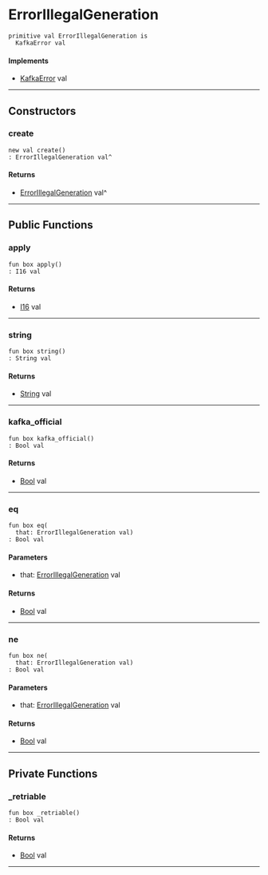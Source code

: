 # ErrorIllegalGeneration

```pony
primitive val ErrorIllegalGeneration is
  KafkaError val
```

#### Implements

* [KafkaError](pony-kafka-KafkaError) val

---

## Constructors

### create

```pony
new val create()
: ErrorIllegalGeneration val^
```

#### Returns

* [ErrorIllegalGeneration](pony-kafka-ErrorIllegalGeneration) val^

---

## Public Functions

### apply

```pony
fun box apply()
: I16 val
```

#### Returns

* [I16](builtin-I16) val

---

### string

```pony
fun box string()
: String val
```

#### Returns

* [String](builtin-String) val

---

### kafka_official

```pony
fun box kafka_official()
: Bool val
```

#### Returns

* [Bool](builtin-Bool) val

---

### eq

```pony
fun box eq(
  that: ErrorIllegalGeneration val)
: Bool val
```
#### Parameters

*   that: [ErrorIllegalGeneration](pony-kafka-ErrorIllegalGeneration) val

#### Returns

* [Bool](builtin-Bool) val

---

### ne

```pony
fun box ne(
  that: ErrorIllegalGeneration val)
: Bool val
```
#### Parameters

*   that: [ErrorIllegalGeneration](pony-kafka-ErrorIllegalGeneration) val

#### Returns

* [Bool](builtin-Bool) val

---

## Private Functions

### _retriable

```pony
fun box _retriable()
: Bool val
```

#### Returns

* [Bool](builtin-Bool) val

---

